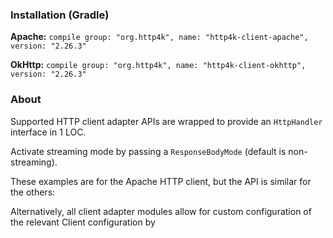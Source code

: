 ### Installation (Gradle)
**Apache:** ```compile group: "org.http4k", name: "http4k-client-apache", version: "2.26.3"```

**OkHttp:** ```compile group: "org.http4k", name: "http4k-client-okhttp", version: "2.26.3"```

### About
Supported HTTP client adapter APIs are wrapped to provide an `HttpHandler` interface in 1 LOC.

Activate streaming mode by passing a `ResponseBodyMode` (default is non-streaming).

These examples are for the Apache HTTP client, but the API is similar for the others:

<script src="https://gist-it.appspot.com/https://github.com/http4k/http4k/blob/master/src/docs/guide/modules/clients/example.kt"></script>

Alternatively, all client adapter modules allow for custom configuration of the relevant Client configuration by
